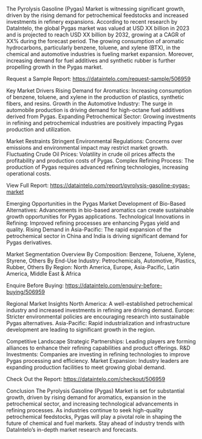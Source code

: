 The Pyrolysis Gasoline (Pygas) Market is witnessing significant growth, driven by the rising demand for petrochemical feedstocks and increased investments in refinery expansions. According to recent research by DataIntelo, the global Pygas market was valued at USD XX billion in 2023 and is projected to reach USD XX billion by 2032, growing at a CAGR of XX% during the forecast period.
The growing consumption of aromatic hydrocarbons, particularly benzene, toluene, and xylene (BTX), in the chemical and automotive industries is fueling market expansion. Moreover, increasing demand for fuel additives and synthetic rubber is further propelling growth in the Pygas market.

Request a Sample Report: https://dataintelo.com/request-sample/506959

Key Market Drivers
Rising Demand for Aromatics: Increasing consumption of benzene, toluene, and xylene in the production of plastics, synthetic fibers, and resins.
Growth in the Automotive Industry: The surge in automobile production is driving demand for high-octane fuel additives derived from Pygas.
Expanding Petrochemical Sector: Growing investments in refining and petrochemical industries are positively impacting Pygas production and utilization.

Market Restraints
Stringent Environmental Regulations: Concerns over emissions and environmental impact may restrict market growth.
Fluctuating Crude Oil Prices: Volatility in crude oil prices affects the profitability and production costs of Pygas.
Complex Refining Process: The production of Pygas requires advanced refining technologies, increasing operational costs.

View Full Report: https://dataintelo.com/report/pyrolysis-gasoline-pygas-market

Emerging Opportunities in the Pygas Market
Development of Bio-Based Alternatives: Advancements in bio-based aromatics can create sustainable growth opportunities for Pygas applications.
Technological Innovations in Refining: Improved refining processes are enhancing Pygas yield and quality.
Rising Demand in Asia-Pacific: The rapid expansion of the petrochemical sector in China and India is driving significant demand for Pygas derivatives.

Market Segmentation Overview
By Composition: Benzene, Toluene, Xylene, Styrene, Others
By End-Use Industry: Petrochemicals, Automotive, Plastics, Rubber, Others
By Region: North America, Europe, Asia-Pacific, Latin America, Middle East & Africa

Enquire Before Buying: https://dataintelo.com/enquiry-before-buying/506959

Regional Market Insights
North America: A well-established petrochemical industry and increased investments in refining are driving demand.
Europe: Stricter environmental policies are encouraging research into sustainable Pygas alternatives.
Asia-Pacific: Rapid industrialization and infrastructure development are leading to significant growth in the region.

Competitive Landscape
Strategic Partnerships: Leading players are forming alliances to enhance their refining capabilities and product offerings.
R&D Investments: Companies are investing in refining technologies to improve Pygas processing and efficiency.
Market Expansion: Industry leaders are expanding production facilities to meet growing global demand.

Check Out the Report: https://dataintelo.com/checkout/506959

Conclusion
The Pyrolysis Gasoline (Pygas) Market is set for substantial growth, driven by rising demand for aromatics, expansion in the petrochemical sector, and increasing technological advancements in refining processes. As industries continue to seek high-quality petrochemical feedstocks, Pygas will play a pivotal role in shaping the future of chemical and fuel markets. Stay ahead of industry trends with DataIntelo’s in-depth market research and forecasts.
 

